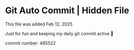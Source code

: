 # Git Auto Commit | Hidden File

This file was added Feb 12, 2025

Just for fun and keeping my daily git commit active 🤪

commit number: 485522
